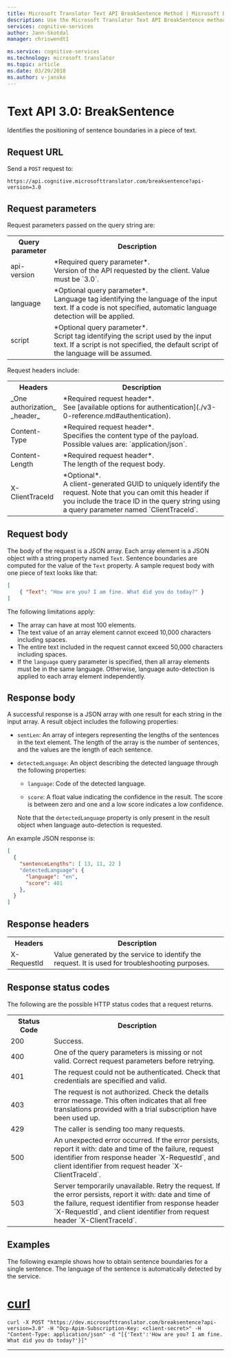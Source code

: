 ```yaml
---
title: Microsoft Translator Text API BreakSentence Method | Microsoft Docs
description: Use the Microsoft Translator Text API BreakSentence method.
services: cognitive-services
author: Jann-Skotdal
manager: chriswendt1

ms.service: cognitive-services
ms.technology: microsoft translator
ms.topic: article
ms.date: 03/29/2018
ms.author: v-jansko
---
```


# Text API 3.0: BreakSentence

Identifies the positioning of sentence boundaries in a piece of text.

## Request URL

Send a `POST` request to:

```HTTP
https://api.cognitive.microsofttranslator.com/breaksentence?api-version=3.0
```

## Request parameters

Request parameters passed on the query string are:

<table width="100%">
  <th width="20%">Query parameter</th>
  <th>Description</th>
  <tr>
    <td>api-version</td>
    <td>*Required query parameter*.<br/>Version of the API requested by the client. Value must be `3.0`.</td>
  </tr>
  <tr>
    <td>language</td>
    <td>*Optional query parameter*.<br/>Language tag identifying the language of the input text. If a code is not specified, automatic language detection will be applied.</td>
  </tr>
  <tr>
    <td>script</td>
    <td>*Optional query parameter*.<br/>Script tag identifying the script used by the input text. If a script is not specified, the default script of the language will be assumed.</td>
  </tr>
</table> 

Request headers include:

<table width="100%">
  <th width="20%">Headers</th>
  <th>Description</th>
  <tr>
    <td>_One authorization_<br/>_header_</td>
    <td>*Required request header*.<br/>See [available options for authentication](./v3-0-reference.md#authentication).</td>
  </tr>
  <tr>
    <td>Content-Type</td>
    <td>*Required request header*.<br/>Specifies the content type of the payload. Possible values are: `application/json`.</td>
  </tr>
  <tr>
    <td>Content-Length</td>
    <td>*Required request header*.<br/>The length of the request body.</td>
  </tr>
  <tr>
    <td>X-ClientTraceId</td>
    <td>*Optional*.<br/>A client-generated GUID to uniquely identify the request. Note that you can omit this header if you include the trace ID in the query string using a query parameter named `ClientTraceId`.</td>
  </tr>
</table> 

## Request body

The body of the request is a JSON array. Each array element is a JSON object with a string property named `Text`. Sentence boundaries are computed for the value of the `Text` property. A sample request body with one piece of text looks like that:

```json
[
    { "Text": "How are you? I am fine. What did you do today?" }
]
```

The following limitations apply:

* The array can have at most 100 elements.
* The text value of an array element cannot exceed 10,000 characters including spaces.
* The entire text included in the request cannot exceed 50,000 characters including spaces.
* If the `language` query parameter is specified, then all array elements must be in the same language. Otherwise, language auto-detection is applied to each array element independently.

## Response body

A successful response is a JSON array with one result for each string in the input array. A result object includes the following properties:

  * `sentLen`: An array of integers representing the lengths of the sentences in the text element. The length of the array is the number of sentences, and the values are the length of each sentence. 

  * `detectedLanguage`: An object describing the detected language through the following properties:

     * `language`: Code of the detected language.

     * `score`: A float value indicating the confidence in the result. The score is between zero and one and a low score indicates a low confidence.
     
    Note that the `detectedLanguage` property is only present in the result object when language auto-detection is requested.

An example JSON response is:

```json
[
  {
    "sentenceLengths": [ 13, 11, 22 ]
    "detectedLanguage": {
      "language": "en",
      "score": 401
    },
  }
]
```

## Response headers

<table width="100%">
  <th width="20%">Headers</th>
  <th>Description</th>
  <tr>
    <td>X-RequestId</td>
    <td>Value generated by the service to identify the request. It is used for troubleshooting purposes.</td>
  </tr>
</table> 

## Response status codes

The following are the possible HTTP status codes that a request returns. 

<table width="100%">
  <th width="20%">Status Code</th>
  <th>Description</th>
  <tr>
    <td>200</td>
    <td>Success.</td>
  </tr>
  <tr>
    <td>400</td>
    <td>One of the query parameters is missing or not valid. Correct request parameters before retrying.</td>
  </tr>
  <tr>
    <td>401</td>
    <td>The request could not be authenticated. Check that credentials are specified and valid.</td>
  </tr>
  <tr>
    <td>403</td>
    <td>The request is not authorized. Check the details error message. This often indicates that all free translations provided with a trial subscription have been used up.</td>
  </tr>
  <tr>
    <td>429</td>
    <td>The caller is sending too many requests.</td>
  </tr>
  <tr>
    <td>500</td>
    <td>An unexpected error occurred. If the error persists, report it with: date and time of the failure, request identifier from response header `X-RequestId`, and client identifier from request header `X-ClientTraceId`.</td>
  </tr>
  <tr>
    <td>503</td>
    <td>Server temporarily unavailable. Retry the request. If the error persists, report it with: date and time of the failure, request identifier from response header `X-RequestId`, and client identifier from request header `X-ClientTraceId`.</td>
  </tr>
</table> 

## Examples

The following example shows how to obtain sentence boundaries for a single sentence. The language of the sentence is automatically detected by the service.

# [curl](#tab/curl)

```
curl -X POST "https://dev.microsofttranslator.com/breaksentence?api-version=3.0" -H "Ocp-Apim-Subscription-Key: <client-secret>" -H "Content-Type: application/json" -d "[{'Text':'How are you? I am fine. What did you do today?'}]"
```

---

